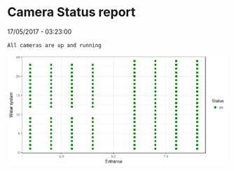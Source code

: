 Camera Status report
================
17/05/2017 - 03:23:00

    All cameras are up and running

![](camreport_files/figure-markdown_github/unnamed-chunk-2-1.png)
